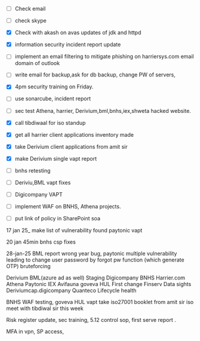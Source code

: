 - [ ] Check email
- [ ] check skype 


- [x] Check with akash on avas updates of jdk and httpd
- [x] information security incident report update
- [ ] implement an email filtering to mitigate phishing on harriersys.com email domain of outlook 
- [ ] write email for backup,ask for db backup, change PW of servers,
- [x] 4pm security training on Friday.
- [ ] use sonarcube, incident report 
- [ ] sec test Athena, harrier, Derivium,bml,bnhs,iex,shweta hacked website.
- [x] call tibdiwaal for iso standup
- [x] get all harrier client applications inventory made
- [x] take Derivium client applications from amit sir 
- [x] make Derivium single vapt report 
- [ ] bnhs retesting 
- [ ] Deriviu,BML vapt fixes 
- [ ] Digicompany VAPT 
- [ ] implement WAF on BNHS, Athena projects.
- [ ] put link of policy in SharePoint soa 

17 jan 25_ make list of vulnerability found 
paytonic vapt

20 jan 45min bnhs csp fixes 

28-jan-25
BML report wrong year bug, 
paytonic multiple vulnerability leading to change user password by forgot pw function (which generate OTP) bruteforcing 


Derivium
BML(azure ad as well)
Staging Digicompany 
BNHS
Harrier.com
Athena 
Paytonic
IEX
Avifauna
goveva HUL
First change Finserv
Data sights
Deriviumcap.digicompany
Quanteco
Lifecycle health 


BNHS WAF testing, goveva HUL vapt
take iso27001 booklet from amit sir
iso meet with tibdiwal sir this week


Risk register update, sec training, 5.12 control sop, first serve report .

MFA in vpn, SP access, 